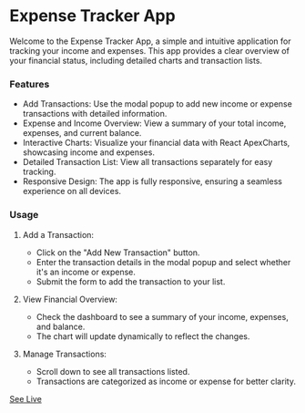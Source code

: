 # Expense Tracker App

Welcome to the Expense Tracker App, a simple and intuitive application for tracking your income and expenses. This app provides a clear overview of your financial status, including detailed charts and transaction lists.

### Features

- Add Transactions: Use the modal popup to add new income or expense transactions with detailed information.
- Expense and Income Overview: View a summary of your total income, expenses, and current balance.
- Interactive Charts: Visualize your financial data with React ApexCharts, showcasing income and expenses.
- Detailed Transaction List: View all transactions separately for easy tracking.
- Responsive Design: The app is fully responsive, ensuring a seamless experience on all devices.

### Usage

1. Add a Transaction:

   - Click on the "Add New Transaction" button.
   - Enter the transaction details in the modal popup and select whether it's an income or expense.
   - Submit the form to add the transaction to your list.

2. View Financial Overview:

   - Check the dashboard to see a summary of your income, expenses, and balance.
   - The chart will update dynamically to reflect the changes.

3. Manage Transactions:

   - Scroll down to see all transactions listed.
   - Transactions are categorized as income or expense for better clarity.

[See Live](https://jimi-chhatrala.github.io/react-js-expense-tracker-app)

